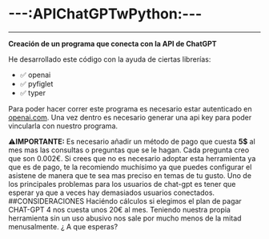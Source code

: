 # ---:APIChatGPTwPython:---
---
**Creación de un programa que conecta con la API de ChatGPT**

He desarrollado este código con la ayuda de ciertas librerías:
* ✅ openai
* ✅ pyfiglet
* ✅ typer

Para poder hacer correr este programa es necesario estar autenticado en [openai.com](https://openai.com/). Una vez dentro es necesario generar una api key para poder vincularla con nuestro programa.

⚠️**IMPORTANTE:** Es necesario añadir un método de pago que cuesta **5$** al mes mas las consultas o preguntas que se le hagan. Cada pregunta creo que son 0.002€.
Si crees que no es necesario adoptar esta herramienta ya que es de pago, te la recomiendo muchísimo ya que puedes configurar el asistene de manera que te sea mas preciso en temas de tu gusto. Uno de los principales problemas para los usuarios de chat-gpt es tener que esperar ya que a veces hay demasiados usuarios conectados.
##CONSIDERACIONES
Haciéndo cálculos si elegimos el plan de pagar CHAT-GPT 4 nos cuesta unos 20€ al mes. 
Teniendo nuestra propia herramienta sin un uso abusivo nos sale por mucho menos de la mitad menusalmente.
¿ A que esperas?
